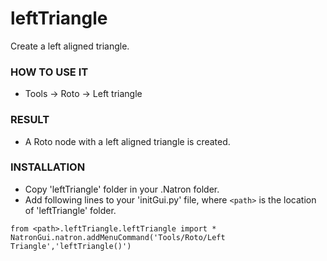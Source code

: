 # leftTriangle

Create a left aligned triangle.

### HOW TO USE IT

* Tools -> Roto -> Left triangle

### RESULT

* A Roto node with a left aligned triangle is created.

### INSTALLATION

* Copy 'leftTriangle' folder in your .Natron folder.
* Add following lines to your 'initGui.py' file, where ``<path>`` is the location of 'leftTriangle' folder.

```
from <path>.leftTriangle.leftTriangle import *
NatronGui.natron.addMenuCommand('Tools/Roto/Left Triangle','leftTriangle()')
```